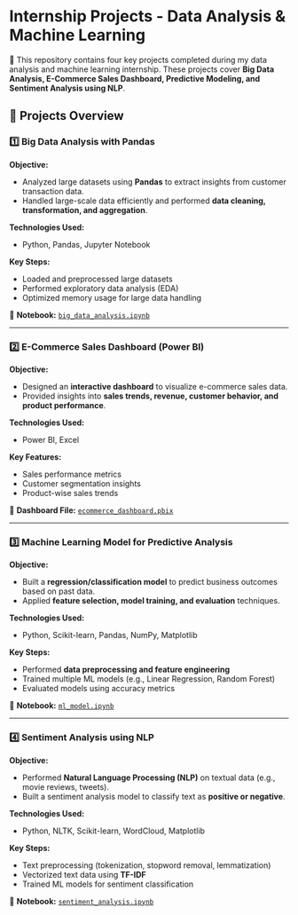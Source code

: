 # Internship Projects - Data Analysis & Machine Learning  
🚀 This repository contains four key projects completed during my data analysis and machine learning internship. These projects cover **Big Data Analysis, E-Commerce Sales Dashboard, Predictive Modeling, and Sentiment Analysis using NLP**.  

## 📌 Projects Overview  

### 1️⃣ Big Data Analysis with Pandas  
**Objective:**  
- Analyzed large datasets using **Pandas** to extract insights from customer transaction data.  
- Handled large-scale data efficiently and performed **data cleaning, transformation, and aggregation**.  

**Technologies Used:**  
- Python, Pandas, Jupyter Notebook  

**Key Steps:**  
- Loaded and preprocessed large datasets  
- Performed exploratory data analysis (EDA)  
- Optimized memory usage for large data handling  

🔹 **Notebook:** [`big_data_analysis.ipynb`](big_data_analysis.ipynb)  

---  

### 2️⃣ E-Commerce Sales Dashboard (Power BI)  
**Objective:**  
- Designed an **interactive dashboard** to visualize e-commerce sales data.  
- Provided insights into **sales trends, revenue, customer behavior, and product performance**.  

**Technologies Used:**  
- Power BI, Excel  

**Key Features:**  
- Sales performance metrics  
- Customer segmentation insights  
- Product-wise sales trends  

🔹 **Dashboard File:** [`ecommerce_dashboard.pbix`](ecommerce_dashboard.pbix)  

---

### 3️⃣ Machine Learning Model for Predictive Analysis  
**Objective:**  
- Built a **regression/classification model** to predict business outcomes based on past data.  
- Applied **feature selection, model training, and evaluation** techniques.  

**Technologies Used:**  
- Python, Scikit-learn, Pandas, NumPy, Matplotlib  

**Key Steps:**  
- Performed **data preprocessing and feature engineering**  
- Trained multiple ML models (e.g., Linear Regression, Random Forest)  
- Evaluated models using accuracy metrics  

🔹 **Notebook:** [`ml_model.ipynb`](ml_model.ipynb)  

---

### 4️⃣ Sentiment Analysis using NLP  
**Objective:**  
- Performed **Natural Language Processing (NLP)** on textual data (e.g., movie reviews, tweets).  
- Built a sentiment analysis model to classify text as **positive or negative**.  

**Technologies Used:**  
- Python, NLTK, Scikit-learn, WordCloud, Matplotlib  

**Key Steps:**  
- Text preprocessing (tokenization, stopword removal, lemmatization)  
- Vectorized text data using **TF-IDF**  
- Trained ML models for sentiment classification  

🔹 **Notebook:** [`sentiment_analysis.ipynb`](sentiment_analysis.ipynb)  


